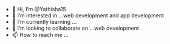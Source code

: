 - 👋 Hi, I’m @Yathisha15
- 👀 I’m interested in ...web development and app development 
- 🌱 I’m currently learning ...
- 💞️ I’m looking to collaborate on ...web development 
- 📫 How to reach me ...

<!---
Yathisha15/Yathisha15 is a ✨ special ✨ repository because its `README.md` (this file) appears on your GitHub profile.
You can click the Preview link to take a look at your changes.
--->
